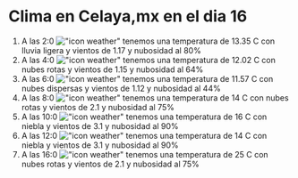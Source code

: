 # Clima en Celaya,mx en el dia 16

1. A las 2:0 !["icon weather"](http://openweathermap.org/img/w/10n.png) tenemos una temperatura de 13.35 C con lluvia ligera y  vientos de 1.17 y nubosidad al 80%
1. A las 4:0 !["icon weather"](http://openweathermap.org/img/w/04n.png) tenemos una temperatura de 12.02 C con nubes rotas y  vientos de 1.15 y nubosidad al 64%
1. A las 6:0 !["icon weather"](http://openweathermap.org/img/w/03n.png) tenemos una temperatura de 11.57 C con nubes dispersas y  vientos de 1.12 y nubosidad al 44%
1. A las 8:0 !["icon weather"](http://openweathermap.org/img/w/04n.png) tenemos una temperatura de 14 C con nubes rotas y  vientos de 2.1 y nubosidad al 75%
1. A las 10:0 !["icon weather"](http://openweathermap.org/img/w/50d.png) tenemos una temperatura de 16 C con niebla y  vientos de 3.1 y nubosidad al 90%
1. A las 12:0 !["icon weather"](http://openweathermap.org/img/w/50d.png) tenemos una temperatura de 14 C con niebla y  vientos de 3.1 y nubosidad al 90%
1. A las 16:0 !["icon weather"](http://openweathermap.org/img/w/04d.png) tenemos una temperatura de 25 C con nubes rotas y  vientos de 2.1 y nubosidad al 75%
